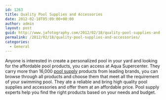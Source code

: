 ```yaml
---
id: 1263
title: Quality Pool Supplies and Accessories
date: 2012-02-18T05:09:00+00:00
author: admin
layout: post
guid: http://www.jafotography.com/2012/02/18/quality-pool-supplies-and-accessories/
permalink: /2012/02/18/quality-pool-supplies-and-accessories/
categories:
  - General
---
```

Anyone is interested in create a personalized pool in your yard and looking for the affordable pool products, you can access at Aqua Supercenter. They carry more than 16,000 [pool supply](http://www.aquasupercenter.com/) products from leading brands, you can browse through all products and choose them that meet all the requirement of your swimming pool. They ate a reliable and bring high quality pool supplies and accessories and offer them at an affordable price. Pool supply experts help you find the right products based on your needs and budget.
